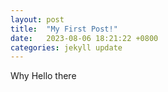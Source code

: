 ```yaml
---
layout: post
title:  "My First Post!"
date:   2023-08-06 18:21:22 +0800
categories: jekyll update
---
```


Why Hello there